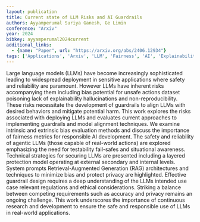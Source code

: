 ```yaml
---
layout: publication
title: Current state of LLM Risks and AI Guardrails
authors: Ayyamperumal Suriya Ganesh, Ge Limin
conference: "Arxiv"
year: 2024
bibkey: ayyamperumal2024current
additional_links:
  - {name: "Paper", url: "https://arxiv.org/abs/2406.12934"}
tags: ['Applications', 'Arxiv', 'LLM', 'Fairness', 'AI', 'Explainability', 'Responsible AI']
---
```

Large language models (LLMs) have become increasingly sophisticated leading to widespread deployment in sensitive applications where safety and reliability are paramount. However LLMs have inherent risks accompanying them including bias potential for unsafe actions dataset poisoning lack of explainability hallucinations and non-reproducibility. These risks necessitate the development of guardrails to align LLMs with desired behaviors and mitigate potential harm. This work explores the risks associated with deploying LLMs and evaluates current approaches to implementing guardrails and model alignment techniques. We examine intrinsic and extrinsic bias evaluation methods and discuss the importance of fairness metrics for responsible AI development. The safety and reliability of agentic LLMs (those capable of real-world actions) are explored emphasizing the need for testability fail-safes and situational awareness. Technical strategies for securing LLMs are presented including a layered protection model operating at external secondary and internal levels. System prompts Retrieval-Augmented Generation (RAG) architectures and techniques to minimize bias and protect privacy are highlighted. Effective guardrail design requires a deep understanding of the LLMs intended use case relevant regulations and ethical considerations. Striking a balance between competing requirements such as accuracy and privacy remains an ongoing challenge. This work underscores the importance of continuous research and development to ensure the safe and responsible use of LLMs in real-world applications.
